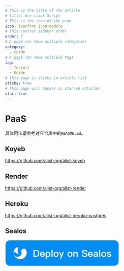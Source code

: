```yaml
---
# This is the title of the article
# title: One-click Script
# This is the icon of the page
icon: iconfont icon-module
# This control sidebar order
order: 7
# A page can have multiple categories
category:
  - Guide
# A page can have multiple tags
tag:
  - Install
  - Guide
# this page is sticky in article list
sticky: true
# this page will appear in starred articles
star: true
---
```


# PaaS

具体用法请参考对应仓库中的`README.md`。

## **Koyeb**

https://github.com/alist-org/alist-koyeb

## **Render**

https://github.com/alist-org/alist-render

## **Heroku**

https://github.com/alist-org/alist-heroku-postgres

## **Sealos**
[![](https://raw.githubusercontent.com/labring-actions/templates/main/Deploy-on-Sealos.svg)](https://cloud.sealos.io/?openapp=system-template%3FtemplateName%3Dalist)